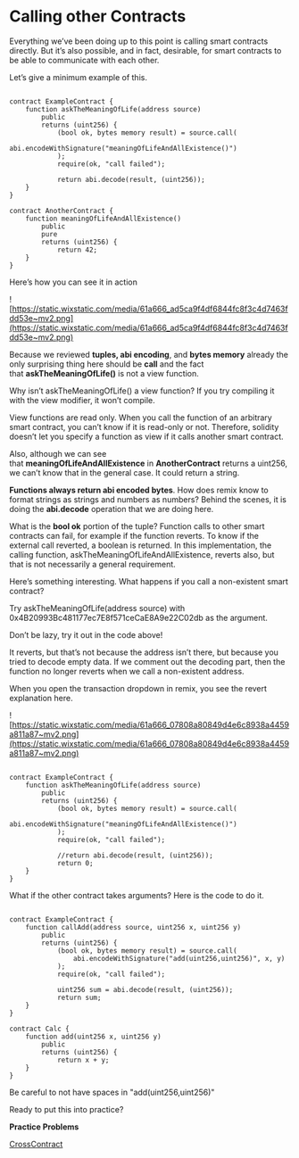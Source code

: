 # Calling other Contracts

Everything we’ve been doing up to this point is calling smart contracts directly. But it’s also possible, and in fact, desirable, for smart contracts to be able to communicate with each other.

Let’s give a minimum example of this.

```solidity

contract ExampleContract {
    function askTheMeaningOfLife(address source)
        public 
        returns (uint256) {
            (bool ok, bytes memory result) = source.call(
                abi.encodeWithSignature("meaningOfLifeAndAllExistence()")
            );
            require(ok, "call failed");

            return abi.decode(result, (uint256));
    }
}

contract AnotherContract {
    function meaningOfLifeAndAllExistence()
        public 
        pure 
        returns (uint256) {
            return 42;
    }
}

```

Here’s how you can see it in action

![https://static.wixstatic.com/media/61a666_ad5ca9f4df6844fc8f3c4d7463fdd53e~mv2.png](https://static.wixstatic.com/media/61a666_ad5ca9f4df6844fc8f3c4d7463fdd53e~mv2.png)

Because we reviewed **tuples, abi encoding**, and **bytes memory** already the only surprising thing here should be **call** and the fact that **askTheMeaningOfLife()** is not a view function.

Why isn’t askTheMeaningOfLife() a view function? If you try compiling it with the view modifier, it won’t compile.

View functions are read only. When you call the function of an arbitrary smart contract, you can’t know if it is read-only or not. Therefore, solidity doesn’t let you specify a function as view if it calls another smart contract.

Also, although we can see that **meaningOfLifeAndAllExistence** in **AnotherContract** returns a uint256, we can’t know that in the general case. It could return a string.

**Functions always return abi encoded bytes**. How does remix know to format strings as strings and numbers as numbers? Behind the scenes, it is doing the **abi.decode** operation that we are doing here.

What is the **bool ok** portion of the tuple? Function calls to other smart contracts can fail, for example if the function reverts. To know if the external call reverted, a boolean is returned. In this implementation, the calling function, askTheMeaningOfLifeAndAllExistence, reverts also, but that is not necessarily a general requirement.

Here’s something interesting. What happens if you call a non-existent smart contract?

Try askTheMeaningOfLife(address source) with 0x4B20993Bc481177ec7E8f571ceCaE8A9e22C02db as the argument.

Don’t be lazy, try it out in the code above!

It reverts, but that’s not because the address isn’t there, but because you tried to decode empty data. If we comment out the decoding part, then the function no longer reverts when we call a non-existent address.

When you open the transaction dropdown in remix, you see the revert explanation here.

![https://static.wixstatic.com/media/61a666_07808a80849d4e6c8938a4459a811a87~mv2.png](https://static.wixstatic.com/media/61a666_07808a80849d4e6c8938a4459a811a87~mv2.png)

```solidity

contract ExampleContract {
    function askTheMeaningOfLife(address source)
        public 
        returns (uint256) {
            (bool ok, bytes memory result) = source.call(
                abi.encodeWithSignature("meaningOfLifeAndAllExistence()")
            );
            require(ok, "call failed");

            //return abi.decode(result, (uint256));
            return 0;
    }
}

```

What if the other contract takes arguments? Here is the code to do it.

```solidity

contract ExampleContract {
    function callAdd(address source, uint256 x, uint256 y)
        public 
        returns (uint256) {
            (bool ok, bytes memory result) = source.call(
                abi.encodeWithSignature("add(uint256,uint256)", x, y)
            );
            require(ok, "call failed");

            uint256 sum = abi.decode(result, (uint256));
            return sum;
    }
}

contract Calc {
    function add(uint256 x, uint256 y)
        public 
        returns (uint256) {
            return x + y;
    }
}

```

Be careful to not have spaces in "add(uint256,uint256)"

Ready to put this into practice?

**Practice Problems**

[CrossContract](https://github.com/RareSkills/Solidity-Exercises)
